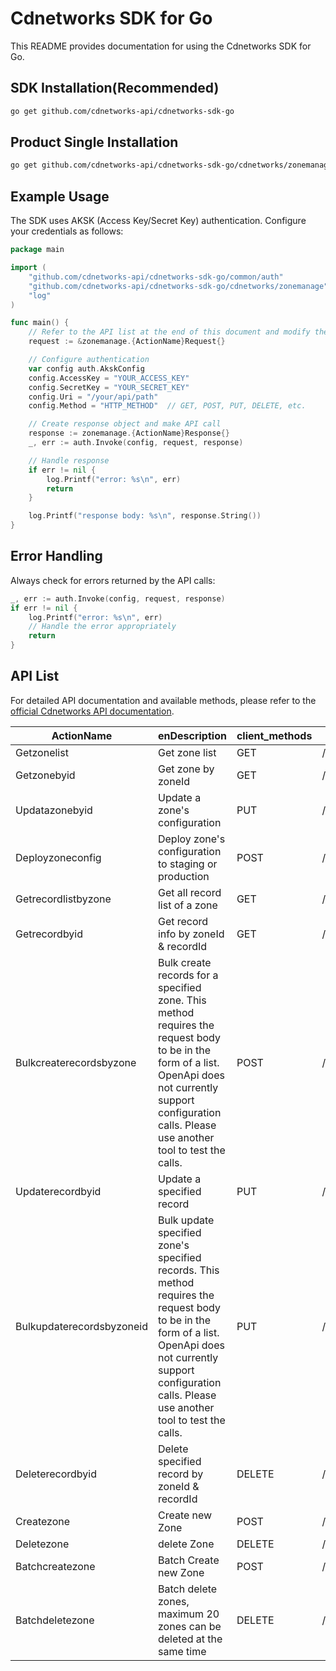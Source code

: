 # Cdnetworks SDK for Go

This README provides documentation for using the Cdnetworks SDK for Go.

## SDK Installation(Recommended)

```bash
go get github.com/cdnetworks-api/cdnetworks-sdk-go
```

## Product Single Installation

```bash
go get github.com/cdnetworks-api/cdnetworks-sdk-go/cdnetworks/zonemanage
```

## Example Usage

The SDK uses AKSK (Access Key/Secret Key) authentication. Configure your credentials as follows:

```go
package main

import (
    "github.com/cdnetworks-api/cdnetworks-sdk-go/common/auth"
    "github.com/cdnetworks-api/cdnetworks-sdk-go/cdnetworks/zonemanage"
    "log"
)

func main() {
	// Refer to the API list at the end of this document and modify the corresponding {ActionName}, Method, and Uri
    request := &zonemanage.{ActionName}Request{}

    // Configure authentication
    var config auth.AkskConfig
    config.AccessKey = "YOUR_ACCESS_KEY"
    config.SecretKey = "YOUR_SECRET_KEY"
    config.Uri = "/your/api/path"
    config.Method = "HTTP_METHOD"  // GET, POST, PUT, DELETE, etc.

    // Create response object and make API call
    response := zonemanage.{ActionName}Response{}
    _, err := auth.Invoke(config, request, response)

    // Handle response
    if err != nil {
        log.Printf("error: %s\n", err)
        return
    }

    log.Printf("response body: %s\n", response.String())
}
```

## Error Handling

Always check for errors returned by the API calls:

```go
_, err := auth.Invoke(config, request, response)
if err != nil {
    log.Printf("error: %s\n", err)
    // Handle the error appropriately
    return
}
```

## API List
For detailed API documentation and available methods, please refer to the [official Cdnetworks API documentation](https://docs.cdnetworks.com/en/cdn/apidocs).

| ActionName | enDescription | client_methods | uri |
| --- | --- | --- | --- |
| Getzonelist | Get zone list | GET | /api/clouddns/zones |
| Getzonebyid | Get zone by zoneId | GET | /api/clouddns/zones/* |
| Updatazonebyid | Update a zone's configuration | PUT | /api/clouddns/zones/* |
| Deployzoneconfig | Deploy zone's configuration to staging or production | POST | /api/clouddns/zones/*/deployment |
| Getrecordlistbyzone | Get all record list of a zone | GET | /api/clouddns/zones/*/records |
| Getrecordbyid | Get record info by zoneId & recordId | GET | /api/clouddns/zones/*/records/* |
| Bulkcreaterecordsbyzone | Bulk create records for a specified zone. This method requires the request body to be in the form of a list. OpenApi does not currently support configuration calls. Please use another tool to test the calls. | POST | /api/clouddns/zones/*/records |
| Updaterecordbyid | Update a specified record | PUT | /api/clouddns/zones/*/records/* |
| Bulkupdaterecordsbyzoneid | Bulk update specified zone's specified records. This method requires the request body to be in the form of a list. OpenApi does not currently support configuration calls. Please use another tool to test the calls. | PUT | /api/clouddns/zones/*/records |
| Deleterecordbyid | Delete specified record by zoneId & recordId | DELETE | /api/clouddns/zones/*/records/* |
| Createzone | Create new Zone | POST | /api/clouddns/zones |
| Deletezone | delete Zone | DELETE | /api/clouddns/zones/* |
| Batchcreatezone | Batch Create new Zone | POST | /api/clouddns/zones/bulk |
| Batchdeletezone | Batch delete zones, maximum 20 zones can be deleted at the same time | DELETE | /api/clouddns/zones/bulk/* |